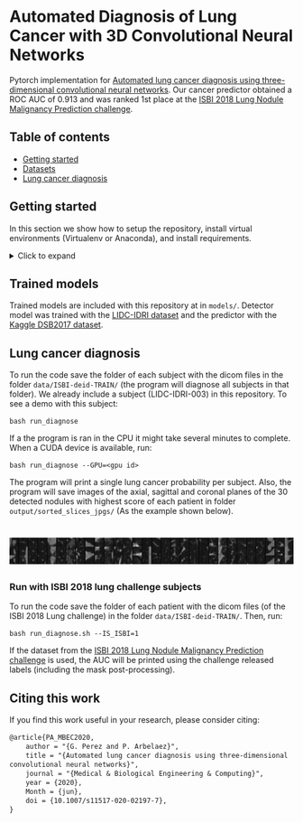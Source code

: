 # Automated Diagnosis of Lung Cancer with 3D Convolutional Neural Networks

Pytorch implementation for [Automated lung cancer diagnosis using three-dimensional convolutional neural networks](https://rdcu.be/b4Gc7). 
Our cancer predictor obtained a ROC AUC of 0.913 and was ranked 1st place at the [ISBI 2018 Lung Nodule Malignancy Prediction challenge](https://bit.ly/2JPNnGS).

## Table of contents
* [Getting started](#getting-started)
* [Datasets](#datasets)
* [Lung cancer diagnosis](#lung-cancer-diagnosis)

## Getting started

In this section we show how to setup the repository, install virtual environments (Virtualenv or Anaconda), and install requirements.

<details>
<summary>Click to expand</summary>

1. **Clone the repository:** To download this repository run:
```
$ git clone https://github.com/gperezs/LungCancerDiagnosis-pytorch.git
$ cd LungCancerDiagnosis-pytorch
```

-------
### Using Anaconda

2. **Install Anaconda:** We recommend using the free [Anaconda Python
distribution](https://www.anaconda.com/download/), which provides an
easy way for you to handle package dependencies. Please be sure to
download the Python 3 version.

3. **Anaconda virtual environment:** To set up and activate the virtual environment,
run:
```
$ conda create -n <env name> python=3.*
$ conda activate <env name>
```

To install requirements, run:
```
$ conda install --yes --file requirements.txt
```

4. **PyTorch:** To install pytorch follow the instructions [here](https://pytorch.org/).
</details>

## Trained models

Trained models are included with this repository at in `models/`. Detector model was trained with the [LIDC-IDRI dataset](https://wiki.cancerimagingarchive.net/display/Public/LIDC-IDRI) and the predictor with the [Kaggle DSB2017 dataset](https://www.kaggle.com/c/data-science-bowl-2017).

## Lung cancer diagnosis

To run the code save the folder of each subject with the dicom files in the folder `data/ISBI-deid-TRAIN/` 
(the program will diagnose all subjects in that folder). We already include a subject (LIDC-IDRI-003) in 
this repository. To see a demo with this subject:
```
bash run_diagnose
```
If a the program is ran in the CPU it might take several minutes to complete. When a CUDA device is available, run:
```
bash run_diagnose --GPU=<gpu id>
```
The program will print a single lung cancer probability per subject. Also, the program will save images of 
the axial, sagittal and coronal planes of the 30 detected nodules with highest score of each patient in 
folder `output/sorted_slices_jpgs/` (As the example shown below). 

<h1 align="center">
  <a><img width="1000" src="output_sample.jpg" alt="ranked_nodules"></a>
</h1>

### Run with ISBI 2018 lung challenge subjects

To run the code save the folder of each patient with the dicom files (of the ISBI 2018 Lung challenge) in the folder `data/ISBI-deid-TRAIN/`. Then, run:
```
bash run_diagnose.sh --IS_ISBI=1
```

If the dataset from the [ISBI 2018 Lung Nodule Malignancy Prediction challenge](https://bit.ly/2JPNnGS) is used, the AUC will be printed using the challenge released labels (including the mask post-processing). 



## Citing this work

If you find this work useful in your research, please consider citing:
```
@article{PA_MBEC2020,
    author = "{G. Perez and P. Arbelaez}",
    title = "{Automated lung cancer diagnosis using three-dimensional convolutional neural networks}",
    journal = "{Medical & Biological Engineering & Computing}",
    year = {2020},
    Month = {jun},
    doi = {10.1007/s11517-020-02197-7},
}
```
